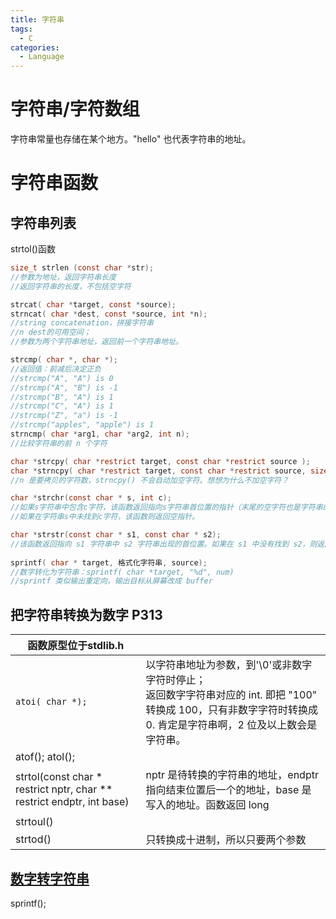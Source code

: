 ```yaml
---
title: 字符串
tags:
  - C
categories:
  - Language
---
```

# 字符串/字符数组
字符串常量也存储在某个地方。"hello" 也代表字符串的地址。

# 字符串函数

## 字符串列表

strtol()函数

```c
size_t strlen (const char *str);
//参数为地址，返回字符串长度
//返回字符串的长度，不包括空字符

strcat( char *target, const *source);
strncat( char *dest, const *source, int *n);
//string concatenation，拼接字符串
//n dest的可用空间；
//参数为两个字符串地址，返回前一个字符串地址。

strcmp( char *, char *);
//返回值：前减后决定正负
//strcmp("A", "A") is 0
//strcmp("A", "B") is -1
//strcmp("B", "A") is 1
//strcmp("C", "A") is 1
//strcmp("Z", "a") is -1
//strcmp("apples", "apple") is 1
strncmp( char *arg1, char *arg2, int n);
//比较字符串的前 n 个字符

char *strcpy( char *restrict target, const char *restrict source );
char *strncpy( char *restrict target, const char *restrict source, size_t count );
//n 是要拷贝的字符数，strncpy() 不会自动加空字符。想想为什么不加空字符？

char *strchr(const char * s, int c);
//如果s字符串中包含c字符，该函数返回指向s字符串首位置的指针（末尾的空字符也是字符串的一部分，所以在查找范围内）；
//如果在字符串s中未找到c字符，该函数则返回空指针。

char *strstr(const char * s1, const char * s2);
//该函数返回指向 s1 字符串中 s2 字符串出现的首位置。如果在 s1 中没有找到 s2，则返回空指针。
    
sprintf( char * target, 格式化字符串, source);
//数字转化为字符串：sprintf( char *target, "%d", num)
//sprintf 类似输出重定向，输出目标从屏幕改成 buffer
```

## 把字符串转换为数字 P313

| 函数原型位于stdlib.h                                         |                                                              |
| ------------------------------------------------------------ | ------------------------------------------------------------ |
| `atoi( char *);`                                             | 以字符串地址为参数，到'\\0'或非数字字符时停止；<br />返回数字字符串对应的 int. 即把 "100" 转换成 100，只有非数字字符时转换成0. 肯定是字符串啊，2 位及以上数会是字符串。 |
| atof(); atol();                                              |                                                              |
| strtol(const char * restrict nptr, char ** restrict endptr, int base) | nptr 是待转换的字符串的地址，endptr 指向结束位置后一个的地址，base 是写入的地址。函数返回 long |
| strtoul()                                                    |                                                              |
| strtod()                                                     | 只转换成十进制，所以只要两个参数                             |

## [数字转字符串](https://www.runoob.com/w3cnote/c-int2str.html)
sprintf();